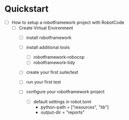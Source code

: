 # Quickstart

- [ ] How to setup a robotframework project with RobotCode
  - [ ] Create Virtual Environment
    - [ ] install robotframework
    - [ ] install additional tools
       - [ ] robotframework-robocop
       - [ ] robotframework-tidy
    - [ ] create your first suite/test
    - [ ] run your first test

    - [ ] configure your robotframework project
      - [ ] default settings in robot.toml
        - python-path = ["resources", "lib"]
        - output-dir = "reports"
